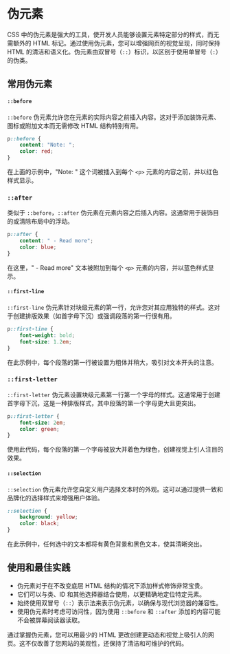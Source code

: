 # 伪元素

CSS 中的伪元素是强大的工具，使开发人员能够设置元素特定部分的样式，而无需额外的 HTML 标记。通过使用伪元素，您可以增强网页的视觉呈现，同时保持 HTML 的清洁和语义化。伪元素由双冒号（`::`）标识，以区别于使用单冒号（`:`）的伪类。

## 常用伪元素

#### `::before`

`::before` 伪元素允许您在元素的实际内容之前插入内容。这对于添加装饰元素、图标或附加文本而无需修改 HTML 结构特别有用。

```css
p::before {
    content: "Note: ";
    color: red;
}
```

在上面的示例中，"Note: " 这个词被插入到每个 `<p>` 元素的内容之前，并以红色样式显示。

### `::after`

类似于 `::before`，`::after` 伪元素在元素内容之后插入内容。这通常用于装饰目的或清除布局中的浮动。

```css
p::after {
    content: " - Read more";
    color: blue;
}
```

在这里，" - Read more" 文本被附加到每个 `<p>` 元素的内容，并以蓝色样式显示。

#### `::first-line`

`::first-line` 伪元素针对块级元素的第一行，允许您对其应用独特的样式。这对于创建排版效果（如首字母下沉）或强调段落的第一行很有用。

```css
p::first-line {
    font-weight: bold;
    font-size: 1.2em;
}
```

在此示例中，每个段落的第一行被设置为粗体并稍大，吸引对文本开头的注意。

### `::first-letter`

`::first-letter` 伪元素设置块级元素第一行第一个字母的样式。这通常用于创建首字母下沉，这是一种排版样式，其中段落的第一个字母更大且更突出。

```css
p::first-letter {
    font-size: 2em;
    color: green;
}
```

使用此代码，每个段落的第一个字母被放大并着色为绿色，创建视觉上引人注目的效果。

#### `::selection`

`::selection` 伪元素允许您自定义用户选择文本时的外观。这可以通过提供一致和品牌化的选择样式来增强用户体验。

```css
::selection {
    background: yellow;
    color: black;
}
```

在此示例中，任何选中的文本都将有黄色背景和黑色文本，使其清晰突出。

## 使用和最佳实践

- 伪元素对于在不改变底层 HTML 结构的情况下添加样式修饰非常宝贵。
- 它们可以与类、ID 和其他选择器结合使用，以更精确地定位特定元素。
- 始终使用双冒号（`::`）表示法来表示伪元素，以确保与现代浏览器的兼容性。
- 使用伪元素时考虑可访问性，因为使用 `::before` 和 `::after` 添加的内容可能不会被屏幕阅读器读取。

通过掌握伪元素，您可以用最少的 HTML 更改创建更动态和视觉上吸引人的网页。这不仅改善了您网站的美观性，还保持了清洁和可维护的代码。

